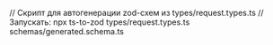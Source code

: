 // Скрипт для автогенерации zod-схем из types/request.types.ts
// Запускать: npx ts-to-zod types/request.types.ts schemas/generated.schema.ts
